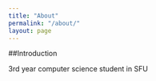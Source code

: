 ```yaml
---
title: "About"
permalink: "/about/"
layout: page
---
```

##Introduction

3rd year computer science student in SFU

